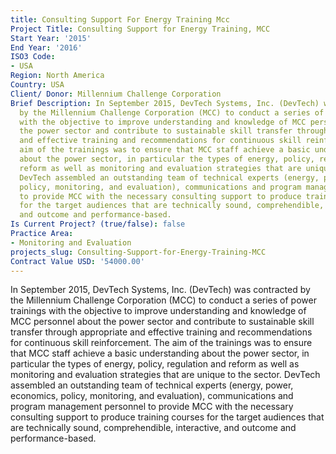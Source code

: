 ```yaml
---
title: Consulting Support For Energy Training Mcc
Project Title: Consulting Support for Energy Training, MCC
Start Year: '2015'
End Year: '2016'
ISO3 Code:
- USA
Region: North America
Country: USA
Client/ Donor: Millennium Challenge Corporation
Brief Description: In September 2015, DevTech Systems, Inc. (DevTech) was contracted
  by the Millennium Challenge Corporation (MCC) to conduct a series of power trainings
  with the objective to improve understanding and knowledge of MCC personnel about
  the power sector and contribute to sustainable skill transfer through appropriate
  and effective training and recommendations for continuous skill reinforcement. The
  aim of the trainings was to ensure that MCC staff achieve a basic understanding
  about the power sector, in particular the types of energy, policy, regulation and
  reform as well as monitoring and evaluation strategies that are unique to the sector.
  DevTech assembled an outstanding team of technical experts (energy, power, economics,
  policy, monitoring, and evaluation), communications and program management personnel
  to provide MCC with the necessary consulting support to produce training courses
  for the target audiences that are technically sound, comprehendible, interactive,
  and outcome and performance-based.
Is Current Project? (true/false): false
Practice Area:
- Monitoring and Evaluation
projects_slug: Consulting-Support-for-Energy-Training-MCC
Contract Value USD: '54000.00'
---
```


In September 2015, DevTech Systems, Inc. (DevTech) was contracted by the Millennium Challenge Corporation (MCC) to conduct a series of power trainings with the objective to improve understanding and knowledge of MCC personnel about the power sector and contribute to sustainable skill transfer through appropriate and effective training and recommendations for continuous skill reinforcement. The aim of the trainings was to ensure that MCC staff achieve a basic understanding about the power sector, in particular the types of energy, policy, regulation and reform as well as monitoring and evaluation strategies that are unique to the sector. DevTech assembled an outstanding team of technical experts (energy, power, economics, policy, monitoring, and evaluation), communications and program management personnel to provide MCC with the necessary consulting support to produce training courses for the target audiences that are technically sound, comprehendible, interactive, and outcome and performance-based.